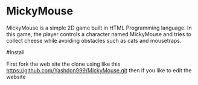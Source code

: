 # MickyMouse

MickyMouse is a simple 2D game built in  HTML Programming language. In this game, the player controls a character named MickyMouse and tries to collect cheese while avoiding obstacles such as cats and mousetraps.

#Install

First fork the web site
the clone using like this https://github.com/Yashdon999/MickyMouse.git
then if you like to edit the website
